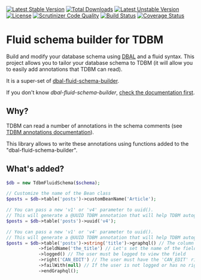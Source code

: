 [![Latest Stable Version](https://poser.pugx.org/thecodingmachine/tdbm-fluid-schema-builder/v/stable)](https://packagist.org/packages/thecodingmachine/tdbm-fluid-schema-builder)
[![Total Downloads](https://poser.pugx.org/thecodingmachine/tdbm-fluid-schema-builder/downloads)](https://packagist.org/packages/thecodingmachine/tdbm-fluid-schema-builder)
[![Latest Unstable Version](https://poser.pugx.org/thecodingmachine/tdbm-fluid-schema-builder/v/unstable)](https://packagist.org/packages/thecodingmachine/tdbm-fluid-schema-builder)
[![License](https://poser.pugx.org/thecodingmachine/tdbm-fluid-schema-builder/license)](https://packagist.org/packages/thecodingmachine/tdbm-fluid-schema-builder)
[![Scrutinizer Code Quality](https://scrutinizer-ci.com/g/thecodingmachine/tdbm-fluid-schema-builder/badges/quality-score.png?b=master)](https://scrutinizer-ci.com/g/thecodingmachine/tdbm-fluid-schema-builder/?branch=master)
[![Build Status](https://travis-ci.org/thecodingmachine/tdbm-fluid-schema-builder.svg?branch=master)](https://travis-ci.org/thecodingmachine/tdbm-fluid-schema-builder)
[![Coverage Status](https://coveralls.io/repos/thecodingmachine/tdbm-fluid-schema-builder/badge.svg?branch=master&service=github)](https://coveralls.io/github/thecodingmachine/tdbm-fluid-schema-builder?branch=master)

# Fluid schema builder for TDBM

Build and modify your database schema using [DBAL](http://docs.doctrine-project.org/projects/doctrine-dbal/en/latest/reference/schema-representation.html) and a fluid syntax.
This project allows you to tailor your database schema to TDBM (it will allow you to easily add annotations that TDBM can read).

It is a super-set of [dbal-fluid-schema-builder](https://github.com/thecodingmachine/dbal-fluid-schema-builder/).

If you don't know *dbal-fluid-schema-builder*, [check the documentation first](https://github.com/thecodingmachine/dbal-fluid-schema-builder/).


## Why?

TDBM can read a number of annotations in the schema comments (see [TDBM annotations documentation](https://thecodingmachine.github.io/tdbm/doc/annotations.html)).

This library allows to write these annotations using functions added to the "dbal-fluid-schema-builder".

## What's added?

```php
$db = new TdbmFluidSchema($schema);

// Customize the name of the Bean class
$posts = $db->table('posts')->customBeanName('Article');

// You can pass a new 'v1' or 'v4' parameter to uuid().
// This will generate a @UUID TDBM annotation that will help TDBM autogenerate the UUID 
$posts = $db->table('posts')->uuid('v4');

// You can pass a new 'v1' or 'v4' parameter to uuid().
// This will generate a @UUID TDBM annotation that will help TDBM autogenerate the UUID 
$posts = $db->table('posts')->string('title')->graphql() // The column is a GraphQL field
            ->fieldName('the_title') // Let's set the name of the field to a different value 
            ->logged() // The user must be logged to view the field
            ->right('CAN_EDIT') // The user must have the 'CAN_EDIT' right to view the field
            ->failWith(null) // If the user is not logged or has no right, let's serve 'null'
            ->endGraphql();
```
